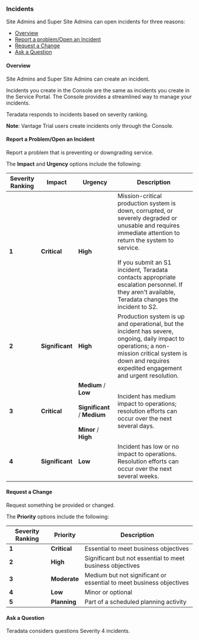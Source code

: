### Incidents

Site Admins and Super Site Admins can open incidents for three reasons: 

- [Overview](#overview)
- [Report a problem/Open an Incident](#report-a-problem-/-open-an-incident) 
- [Request a Change](#request-a-change)
- [Ask a Question](#ask-a-question)

#### Overview

Site Admins and Super Site Admins can create an incident. 

Incidents you create in the Console are the same as incidents you create in the Service Portal. The Console provides a streamlined way to manage your incidents.

Teradata responds to incidents based on severity ranking.

**Note**: Vantage Trial users create incidents only through the Console.

#### Report a Problem/Open an Incident

Report a problem that is preventing or downgrading service. 

The **Impact** and **Urgency** options include the following:

| Severity Ranking | Impact | Urgency | Description |
| --------------- | --------------- | --------------- | --------------- |
| **1** | **Critical** | **High** | Mission-critical production system is down, corrupted, or severely degraded or unusable and requires immediate attention to return the system to service.<br/><br/>If you submit an S1 incident, Teradata contacts appropriate escalation personnel. If they aren't available, Teradata changes the incident to S2. |
| **2** | **Significant** | **High** | Production system is up and operational, but the incident has severe, ongoing, daily impact to operations; a non-mission critical system is down and requires expedited engagement and urgent resolution. |
| **3** | **Critical** | **Medium** / **Low** <br/><br/>**Significant** / **Medium** <br/><br/>**Minor** / **High** | Incident has medium impact to operations; resolution efforts can occur over the next several days. |
| **4** | **Significant** | **Low** | Incident has low or no impact to operations. Resolution efforts can occur over the next several weeks. |

#### Request a Change

Request something be provided or changed.

The **Priority** options include the following:

| Severity Ranking | Priority | Description | 
| --------------- | --------------- | --------------- |
| **1** | **Critical** | Essential to meet business objectives |
| **2** | **High** | Significant but not essential to meet business objectives |
| **3** | **Moderate** | Medium but not significant or essential to meet business objectives |
| **4** | **Low** | Minor or optional |
| **5** | **Planning** | Part of a scheduled planning activity |

#### Ask a Question

Teradata considers questions Severity 4 incidents.